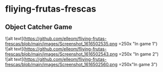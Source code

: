 # fliying-frutas-frescas
## Object Catcher Game


![alt text](https://github.com/elleom/fliying-frutas-frescas/blob/main/images/Screenshot_1616502535.png =250x "In game 1")
![alt text](https://github.com/elleom/fliying-frutas-frescas/blob/main/images/Screenshot_1616502543.png =250x "In game 2")
![alt text](https://github.com/elleom/fliying-frutas-frescas/blob/main/images/Screenshot_1616502560.png =250x"In game 3")

